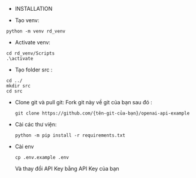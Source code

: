 * INSTALLATION

- Tạo venv:

```
python -m venv rd_venv
```
- Activate venv:
```
cd rd_venv/Scripts
.\activate
```
- Tạo folder src :

```
cd ../
mkdir src
cd src
```
- Clone git và pull git: Fork git này về git của bạn sau đó :
    ```
    git clone https://github.com/{tên-git-của-bạn}/openai-api-example
    ```
- Cài các thư viện:
    ```
    python -m pip install -r requirements.txt
    ```
- Cài env
    ```
    cp .env.example .env
    ```
    Và thay đổi API Key bằng API Key của bạn
